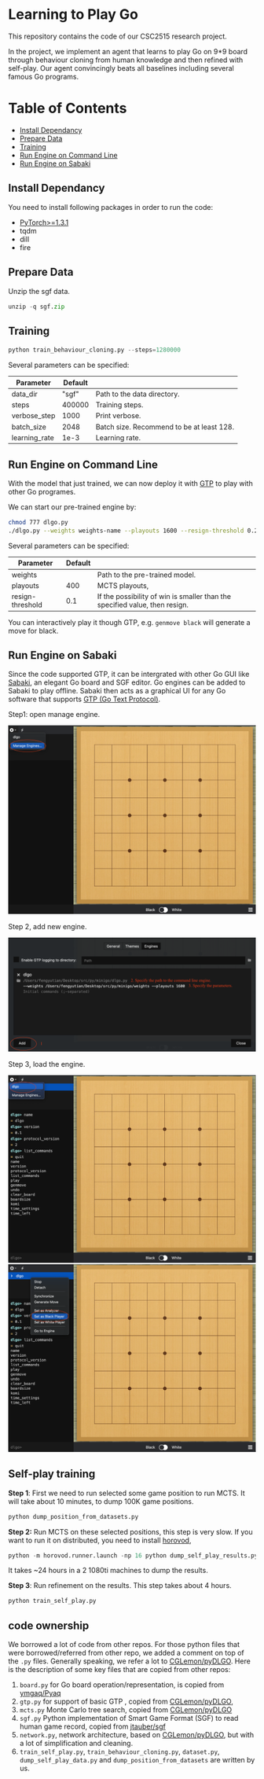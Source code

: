 # Learning to Play Go
This repository contains the code of our CSC2515 research project.

In the project, we implement an agent that learns to play Go on 9*9 board through behaviour cloning from human knowledge and then refined with self-play. Our agent convincingly beats all baselines including several famous Go programs. 

Table of Contents
=================
  * [Install Dependancy](#install-dependancy)
  * [Prepare Data](#prepare-data)
  * [Training](#training)
  * [Run Engine on Command Line](#run-engine-on-command-line)
  * [Run Engine on Sabaki](#run-engine-on-sabaki)

## Install Dependancy
You need to install following packages in order to run the code:
- [PyTorch>=1.3.1](https://pytorch.org/)
- tqdm
- dill
- fire

## Prepare Data

Unzip the sgf data. 
``` python
unzip -q sgf.zip
```

## Training
``` python
python train_behaviour_cloning.py --steps=1280000
```

Several parameters can be specified:

| Parameter        | Default |                                           |
| ---------------- | ------- | ----------------------------------------- |
| data_dir      | "sgf"   | Path to the data directory.               |
| steps         | 400000  | Training steps.                           |
| verbose_step  | 1000    | Print verbose.                            |
| batch_size    | 2048    | Batch size. Recommend to be at least 128. |
| learning_rate | 1e-3    | Learning rate.                            |

## Run Engine on Command Line

With the model that just trained, we can now deploy it with [GTP](https://www.gnu.org/software/gnugo/gnugo_19.html) to play with other Go programes. 

We can start our pre-trained engine by:

```bash
chmod 777 dlgo.py
./dlgo.py --weights weights-name --playouts 1600 --resign-threshold 0.25
```

Several parameters can be specified:

| Parameter          | Default |                                                              |
| ------------------ | ------- | ------------------------------------------------------------ |
| weights          |         | Path to the pre-trained model.                               |
| playouts         | 400     | MCTS playouts,                                               |
| resign-threshold | 0.1     | If the possibility of win is smaller than the specified value, then resign. |

You can interactively play it though GTP, e.g. `genmove black` will generate a move for black. 

## Run Engine on Sabaki

Since the code supported GTP, it can be intergrated with other Go GUI like [Sabaki](https://github.com/SabakiHQ/Sabaki), an elegant Go board and SGF editor. Go engines can be added to Sabaki to play offline. Sabaki then acts as a graphical UI for any Go software that supports [GTP (Go Text Protocol)](https://www.lysator.liu.se/~gunnar/gtp/).

Step1: open manage engine. 

<img src="./img/sabaki_01.png" style="zoom:50%;" />

Step 2, add new engine. 

<img src="./img/sabaki_02.png" style="zoom:50%;" />

Step 3, load the engine. 

<img src="./img/sabaki_03.png" style="zoom:50%;" />

<img src="./img/sabaki_04.png" style="zoom:50%;" />



## Self-play training

**Step 1**:  First we need to run selected some game position to run MCTS. It will take about 10 minutes, to dump 100K game positions.

```python
python dump_position_from_datasets.py
```

**Step 2:** Run MCTS on these selected positions, this step is very slow. If you want to run it on distributed, you need to install [horovod](https://github.com/horovod/horovod),

```python
python -m horovod.runner.launch -np 16 python dump_self_play_results.py
```

It takes ~24 hours in a 2 1080ti machines to dump the results.

**Step 3**: Run refinement on the results. This step takes about 4 hours.

```bash
python train_self_play.py
```

## code ownership

We borrowed a lot of code from other repos. For those python files that were borrowed/referred from other repo, we added a comment on top of the `.py` files. Generally speaking, we refer a lot to [CGLemon/pyDLGO](https://github.com/CGLemon/pyDLGO/).   Here is the description of some key files that are copied from other repos:

1. `board.py` for Go board operation/representation, is copied  from [ymgaq/Pyaq](https://github.com/ymgaq/Pyaq)
2.  `gtp.py`  for support of basic GTP , copied from [CGLemon/pyDLGO](https://github.com/CGLemon/pyDLGO/), 
3.  `mcts.py` Monte Carlo tree search,  copied from [CGLemon/pyDLGO](https://github.com/CGLemon/pyDLGO/)
4.  `sgf.py` Python implementation of Smart Game Format (SGF) to read human game record,  copied from  [jtauber/sgf](https://github.com/jtauber/sgf)
5. `network.py`, network architecture, based on [CGLemon/pyDLGO](https://github.com/CGLemon/pyDLGO/), but with a lot of simplification and cleaning.
6. `train_self_play.py`, `train_behaviour_cloning.py`, `dataset.py`, `dump_self_play_data.py`  and `dump_position_from_datasets` are written by us.
